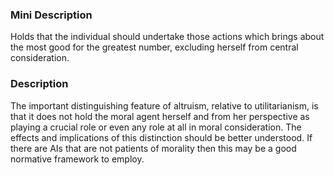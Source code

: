 ### Mini Description

Holds that the individual should undertake those actions which brings about the most good for the greatest number, excluding herself from central consideration. 

### Description

The important distinguishing feature of altruism, relative to utilitarianism, is that it does not hold the moral agent herself and from her perspective as playing a crucial role or even any role at all in moral consideration. The effects and implications of this distinction should be better understood. If there are AIs that are not patients of morality then this may be a good normative framework to employ.
